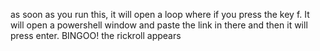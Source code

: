 as soon as you run this, it will open a loop where if you press the key f. It will open a powershell window and paste the link in there and then it will press enter. BINGOO! the rickroll appears
